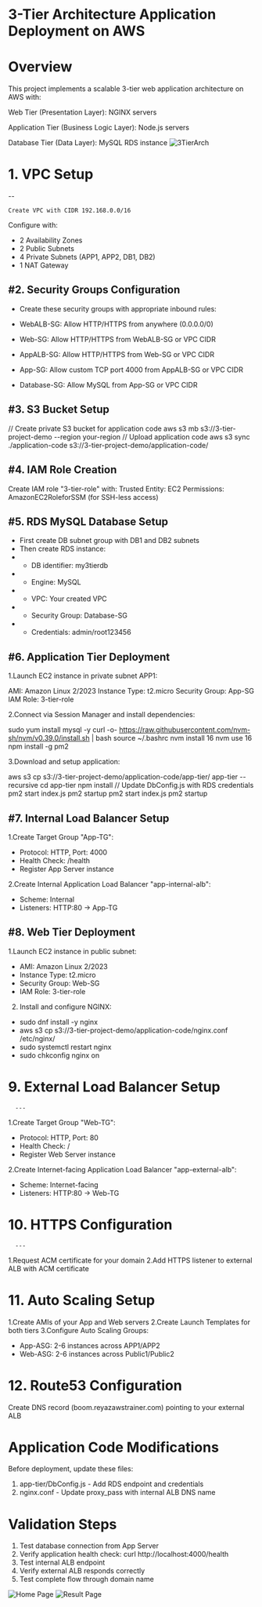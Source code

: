 # 3-Tier Architecture Application Deployment on AWS

# Overview

This project implements a scalable 3-tier web application architecture on AWS with:

Web Tier (Presentation Layer): NGINX servers

Application Tier (Business Logic Layer): Node.js servers

Database Tier (Data Layer): MySQL RDS instance
![3TierArch](architecture.jpeg)
# 1. VPC Setup
   --
   
    Create VPC with CIDR 192.168.0.0/16
 Configure with:
 - 2 Availability Zones
 - 2 Public Subnets
 - 4 Private Subnets (APP1, APP2, DB1, DB2)
 - 1 NAT Gateway
   
#2. Security Groups Configuration
---
   
*  Create these security groups with appropriate inbound rules:

*  WebALB-SG: Allow HTTP/HTTPS from anywhere (0.0.0.0/0)

*  Web-SG: Allow HTTP/HTTPS from WebALB-SG or VPC CIDR

*  AppALB-SG: Allow HTTP/HTTPS from Web-SG or VPC CIDR

*  App-SG: Allow custom TCP port 4000 from AppALB-SG or VPC CIDR

*  Database-SG: Allow MySQL from App-SG or VPC CIDR

#3. S3 Bucket Setup
   ---
   // Create private S3 bucket for application code
aws s3 mb s3://3-tier-project-demo --region your-region
// Upload application code
aws s3 sync ./application-code s3://3-tier-project-demo/application-code/

#4. IAM Role Creation
   ---
Create IAM role "3-tier-role" with:
Trusted Entity: EC2
Permissions: AmazonEC2RoleforSSM (for SSH-less access)

#5. RDS MySQL Database Setup
   ---
* First create DB subnet group with DB1 and DB2 subnets
* Then create RDS instance:
* - DB identifier: my3tierdb
* - Engine: MySQL
* - VPC: Your created VPC
* - Security Group: Database-SG
* - Credentials: admin/root123456
 
#6. Application Tier Deployment
   ---
1.Launch EC2 instance in private subnet APP1:

AMI: Amazon Linux 2/2023
Instance Type: t2.micro
Security Group: App-SG
IAM Role: 3-tier-role

2.Connect via Session Manager and install dependencies:

sudo yum install mysql -y
curl -o- https://raw.githubusercontent.com/nvm-sh/nvm/v0.39.0/install.sh | bash
source ~/.bashrc
nvm install 16
nvm use 16
npm install -g pm2

3.Download and setup application:

aws s3 cp s3://3-tier-project-demo/application-code/app-tier/ app-tier --recursive
cd app-tier
npm install
// Update DbConfig.js with RDS credentials
pm2 start index.js
pm2 startup
pm2 start index.js
pm2 startup

#7. Internal Load Balancer Setup
   ---
1.Create Target Group "App-TG":
*  Protocol: HTTP, Port: 4000
*  Health Check: /health
*  Register App Server instance
  
2.Create Internal Application Load Balancer "app-internal-alb":
*  Scheme: Internal
*  Listeners: HTTP:80 → App-TG

#8. Web Tier Deployment
   ---
 1.Launch EC2 instance in public subnet:
*  AMI: Amazon Linux 2/2023
*  Instance Type: t2.micro
*  Security Group: Web-SG
*  IAM Role: 3-tier-role

 2. Install and configure NGINX:
*  sudo dnf install -y nginx
*  aws s3 cp s3://3-tier-project-demo/application-code/nginx.conf /etc/nginx/
*  sudo systemctl restart nginx
*  sudo chkconfig nginx on

#  9. External Load Balancer Setup
      ---
1.Create Target Group "Web-TG":
*  Protocol: HTTP, Port: 80
*  Health Check: /
*  Register Web Server instance

2.Create Internet-facing Application Load Balancer "app-external-alb":
*  Scheme: Internet-facing
*  Listeners: HTTP:80 → Web-TG

 # 10. HTTPS Configuration
      ---
1.Request ACM certificate for your domain
2.Add HTTPS listener to external ALB with ACM certificate

 # 11. Auto Scaling Setup
    
1.Create AMIs of your App and Web servers
2.Create Launch Templates for both tiers
3.Configure Auto Scaling Groups:

*  App-ASG: 2-6 instances across APP1/APP2
*  Web-ASG: 2-6 instances across Public1/Public2

#  12. Route53 Configuration
      
Create DNS record (boom.reyazawstrainer.com) pointing to your external ALB

# Application Code Modifications

Before deployment, update these files:

1. app-tier/DbConfig.js - Add RDS endpoint and credentials
2. nginx.conf - Update proxy_pass with internal ALB DNS name

  # Validation Steps
   
1.  Test database connection from App Server
2.  Verify application health check: curl http://localhost:4000/health
3.  Test internal ALB endpoint
4.  Verify external ALB responds correctly
5.  Test complete flow through domain name

![Home Page](3TierArch.png)
![Result Page](output.png)
